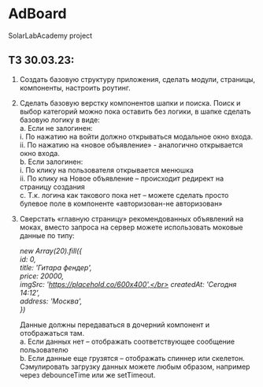 # AdBoard

SolarLabAcademy project

## ТЗ 30.03.23:

1.	Создать базовую структуру приложения, сделать модули, страницы, компоненты, настроить роутинг.</br>
2.	Сделать базовую верстку компонентов шапки и поиска. Поиск и выбор категорий можно пока оставить без логики, в шапке сделать базовую логику в виде:</br>
     a.	Если не залогинен:</br>
          i.	По нажатию на войти должно открываться модальное окно входа.</br>
          ii.	По нажатию на «новое объявление» - аналогично открывается окно входа.</br>
     b.	Если залогинен:</br>
          i.	По клику на пользователя открывается менюшка</br>
          ii.	По клику на Новое объявление – происходит редирект на страницу создания</br>
     c.	Т.к. логина как такового пока нет – можете сделать просто булевое поле в компоненте «авторизован-не авторизован»</br>
3.	Сверстать «главную страницу» рекомендованных объявлений на моках, вместо запроса на сервер можете использовать моковые данные по типу:</br>

     *new Array(20).fill({</br>
          id: 0,</br>
          title: 'Гитара фендер',</br>
          price: 20000,</br>
          imgSrc: 'https://placehold.co/600x400',</br>
          createdAt: 'Сегодня 14:12',</br>
          address: 'Москва',</br>
     })</br>*

     Данные должны передаваться в дочерний компонент и отображаться там.</br>
     a.	Если данных нет – отображать соответствующее сообщение пользователю</br>
     b.	Если данные еще грузятся – отображать спиннер или скелетон. Сэмулировать загрузку данных можете любым образом, например через debounceTime или же setTimeout.</br>
     
     


